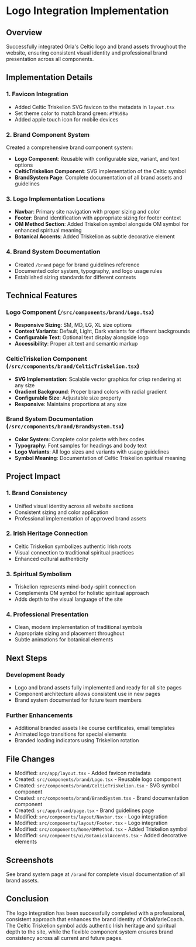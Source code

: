 # Logo Integration Implementation

## Overview
Successfully integrated Orla's Celtic logo and brand assets throughout the website, ensuring consistent visual identity and professional brand presentation across all components.

## Implementation Details

### 1. Favicon Integration
- Added Celtic Triskelion SVG favicon to the metadata in `layout.tsx`
- Set theme color to match brand green: `#79b98a`
- Added apple touch icon for mobile devices

### 2. Brand Component System
Created a comprehensive brand component system:
- **Logo Component**: Reusable with configurable size, variant, and text options
- **CelticTriskelion Component**: SVG implementation of the Celtic symbol
- **BrandSystem Page**: Complete documentation of all brand assets and guidelines

### 3. Logo Implementation Locations
- **Navbar**: Primary site navigation with proper sizing and color
- **Footer**: Brand identification with appropriate sizing for footer context
- **OM Method Section**: Added Triskelion symbol alongside OM symbol for enhanced spiritual meaning
- **Botanical Accents**: Added Triskelion as subtle decorative element

### 4. Brand System Documentation
- Created `/brand` page for brand guidelines reference
- Documented color system, typography, and logo usage rules
- Established sizing standards for different contexts

## Technical Features

### Logo Component (`/src/components/brand/Logo.tsx`)
- **Responsive Sizing**: SM, MD, LG, XL size options
- **Context Variants**: Default, Light, Dark variants for different backgrounds
- **Configurable Text**: Optional text display alongside logo
- **Accessibility**: Proper alt text and semantic markup

### CelticTriskelion Component (`/src/components/brand/CelticTriskelion.tsx`)
- **SVG Implementation**: Scalable vector graphics for crisp rendering at any size
- **Gradient Background**: Proper brand colors with radial gradient
- **Configurable Size**: Adjustable size property
- **Responsive**: Maintains proportions at any size

### Brand System Documentation (`/src/components/brand/BrandSystem.tsx`)
- **Color System**: Complete color palette with hex codes
- **Typography**: Font samples for headings and body text
- **Logo Variants**: All logo sizes and variants with usage guidelines
- **Symbol Meaning**: Documentation of Celtic Triskelion spiritual meaning

## Project Impact

### 1. Brand Consistency
- Unified visual identity across all website sections
- Consistent sizing and color application
- Professional implementation of approved brand assets

### 2. Irish Heritage Connection
- Celtic Triskelion symbolizes authentic Irish roots
- Visual connection to traditional spiritual practices
- Enhanced cultural authenticity

### 3. Spiritual Symbolism
- Triskelion represents mind-body-spirit connection
- Complements OM symbol for holistic spiritual approach
- Adds depth to the visual language of the site

### 4. Professional Presentation
- Clean, modern implementation of traditional symbols
- Appropriate sizing and placement throughout
- Subtle animations for botanical elements

## Next Steps

### Development Ready
- Logo and brand assets fully implemented and ready for all site pages
- Component architecture allows consistent use in new pages
- Brand system documented for future team members

### Further Enhancements
- Additional branded assets like course certificates, email templates
- Animated logo transitions for special elements
- Branded loading indicators using Triskelion rotation

## File Changes
- Modified: `src/app/layout.tsx` - Added favicon metadata
- Created: `src/components/brand/Logo.tsx` - Reusable logo component
- Created: `src/components/brand/CelticTriskelion.tsx` - SVG symbol component
- Created: `src/components/brand/BrandSystem.tsx` - Brand documentation component
- Created: `src/app/brand/page.tsx` - Brand guidelines page
- Modified: `src/components/layout/Navbar.tsx` - Logo integration
- Modified: `src/components/layout/Footer.tsx` - Logo integration
- Modified: `src/components/home/OMMethod.tsx` - Added Triskelion symbol
- Modified: `src/components/ui/BotanicalAccents.tsx` - Added decorative elements

## Screenshots
See brand system page at `/brand` for complete visual documentation of all brand assets.

## Conclusion
The logo integration has been successfully completed with a professional, consistent approach that enhances the brand identity of OrlaMarieCoach. The Celtic Triskelion symbol adds authentic Irish heritage and spiritual depth to the site, while the flexible component system ensures brand consistency across all current and future pages.
